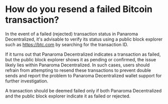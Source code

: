 # How do you resend a failed Bitcoin transaction?

In the event of a failed (rejected) transaction status in Panaroma Decentralized, it's advisable to verify its status using a public block explorer such as https://btc.com by searching for the transaction ID. 

If it turns out that Panaroma Decentralized indicates a transaction as failed, but the public block explorer shows it as pending or confirmed, the issue likely lies within Panaroma Decentralized. In such cases, users should refrain from attempting to resend these transactions to prevent double sends and report the problem to Panaroma Decentralized wallet support for further investigation. 

A transaction should be deemed failed only if both Panaroma Decentralized and the public block explorer indicate it as failed or rejected. 

 
